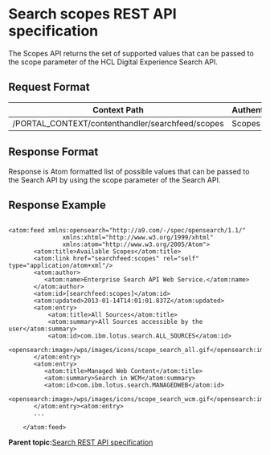 # Search scopes REST API specification

The Scopes API returns the set of supported values that can be passed to the scope parameter of the HCL Digital Experience Search API.

## Request Format

|Context Path|Authentication|
|------------|--------------|
|/PORTAL\_CONTEXT/contenthandler/searchfeed/scopes|Scopes API|

## Response Format

Response is Atom formatted list of possible values that can be passed to the Search API by using the scope parameter of the Search API.

## Response Example

```

<atom:feed xmlns:opensearch="http://a9.com/-/spec/opensearch/1.1/"
	           xmlns:xhtml="http://www.w3.org/1999/xhtml"
	           xmlns:atom="http://www.w3.org/2005/Atom">
	   <atom:title>Available Scopes</atom:title>
	   <atom:link href="searchfeed:scopes" rel="self" type="application/atom+xml"/>
	   <atom:author>
	      <atom:name>Enterprise Search API Web Service.</atom:name>
	   </atom:author>
	   <atom:id>[searchfeed:scopes]</atom:id>
	   <atom:updated>2013-01-14T14:01:01.837Z</atom:updated>
	   <atom:entry>
	       <atom:title>All Sources</atom:title>
	       <atom:summary>All Sources accessible by the user</atom:summary>
	       <atom:id>com.ibm.lotus.search.ALL_SOURCES</atom:id>
	       <opensearch:image>/wps/images/icons/scope_search_all.gif</opensearch:image>
	   </atom:entry>
	   <atom:entry>
	      <atom:title>Managed Web Content</atom:title>
	      <atom:summary>Search in WCM</atom:summary>
	      <atom:id>com.ibm.lotus.search.MANAGEDWEB</atom:id>
	      <opensearch:image>/wps/images/icons/scope_search_wcm.gif</opensearch:image>
	   </atom:entry><atom:entry>
	   ...
   
	</atom:feed>
```

**Parent topic:**[Search REST API specification](../search-rest-api/search.md)

